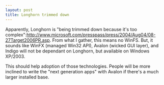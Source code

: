 ```yaml
--- 
layout: post
title: Longhorn trimmed down
---
```

Apparently, Longhorn is "being trimmed down because it's too complex":http://www.microsoft.com/presspass/press/2004/Aug04/08-27Target2006PR.asp.  From what I gather, this means no WinFS.  But, it sounds like WinFX (managed Win32 API), Avalon (wicked GUI layer), and Indigo will not be dependant on Longhorn, but available on Windows XP/2003.  

This should help adoption of those technologies.  People will be more inclined to write the "next generation apps" with Avalon if there's a much larger installed base.  
